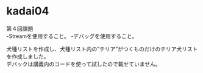 # kadai04
第４回課題  
-Streamを使用すること。
-デバッグを使用すること。

犬種リストを作成し、犬種リスト内の”テリア”がつくものだけのテリア犬リストを作成しました。  
デバックは講義内のコードを使って試したので載せていません。
